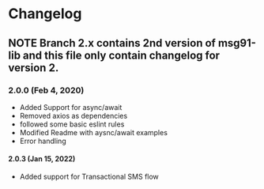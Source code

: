 # Changelog
## NOTE Branch 2.x contains 2nd version of **msg91-lib** and this file only contain changelog for version 2.


### 2.0.0 (Feb 4, 2020)
- Added Support for async/await
- Removed axios as dependencies
- followed some basic eslint rules
- Modified Readme with aysnc/await examples
- Error handling

#### 2.0.3 (Jan 15, 2022)
- Added support for Transactional SMS flow